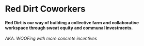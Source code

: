# Red Dirt Coworkers

#### Red Dirt is our way of building a collective farm and collaborative workspace through sweat equity and communal investments.


_AKA. WOOFing with more concrete incentives_
